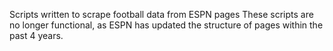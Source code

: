 Scripts written to scrape football data from ESPN pages
These scripts are no longer functional, as ESPN has updated the structure of pages within the past 4 years.
